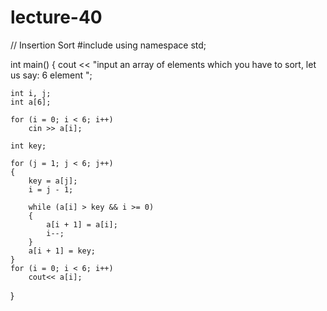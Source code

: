 # lecture-40
// Insertion Sort
#include <iostream>
using namespace std;

int main()
{
    cout << "input an array of elements which you have to sort, let us say: 6 element ";

    int i, j;
    int a[6];

    for (i = 0; i < 6; i++)
        cin >> a[i];

    int key;

    for (j = 1; j < 6; j++)
    {
        key = a[j];
        i = j - 1;

        while (a[i] > key && i >= 0)
        {
            a[i + 1] = a[i];
            i--;
        }
        a[i + 1] = key;
    }
    for (i = 0; i < 6; i++)
        cout<< a[i];
}
